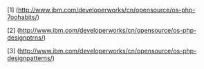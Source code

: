 [1] (http://www.ibm.com/developerworks/cn/opensource/os-php-7oohabits/)

[2] (http://www.ibm.com/developerworks/cn/opensource/os-php-designptrns/)

[3] (http://www.ibm.com/developerworks/cn/opensource/os-php-designpatterns/)


